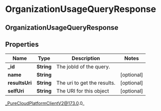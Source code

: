 # OrganizationUsageQueryResponse

## OrganizationUsageQueryResponse

## Properties

|Name | Type | Description | Notes|
|------------ | ------------- | ------------- | -------------|
| **_id** | **String** | The jobId of the query. | |
| **name** | **String** |  | [optional] |
| **resultsUri** | **String** | The uri to get the results. | [optional] |
| **selfUri** | **String** | The URI for this object | [optional] |



_PureCloudPlatformClientV2@173.0.0_
